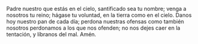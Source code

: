 Padre nuestro que estás en el cielo, santificado sea tu nombre; 
venga a nosotros tu reino; 
hágase tu voluntad, en la tierra como en el cielo. 
Danos hoy nuestro pan de cada día; perdona nuestras ofensas como también nosotros perdonamos a los que nos ofenden; 
no nos dejes caer en la tentación, y líbranos del mal. 
Amén.
